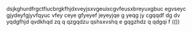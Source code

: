 dsjkghurdfrgctfiucbrgkfhjdxveyjsxvgeuixcgvfeusxbreyuxgbuc egvseyc gjydeyfgjyvfqyuc vfey ceye gfyeyef     jeyeyjqe g yeqg jy cgqqdf dg dv   yqdgfhjd qvdkhqd zq q qzgqdzu qshsxvshq e gqgzhdz q qdgqi f   (())